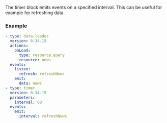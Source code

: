 The timer block emits events on a specified interval. This can be useful for example for refreshing
data.

### Example

```yaml
- type: data-loader
  version: 0.34.15
  actions:
    onLoad:
      type: resource.query
      resource: news
  events:
    listen:
      refresh: refreshNews
    emit:
      data: news
- type: timer
  version: 0.34.15
  parameters:
    interval: 60
  events:
    emit:
      interval: refreshNews
```
